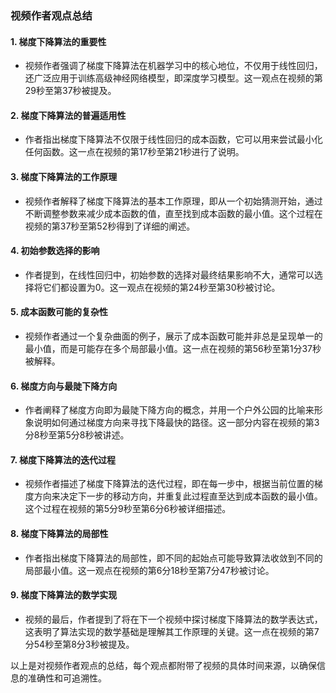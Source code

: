### 视频作者观点总结

#### 1. 梯度下降算法的重要性
- 视频作者强调了梯度下降算法在机器学习中的核心地位，不仅用于线性回归，还广泛应用于训练高级神经网络模型，即深度学习模型。这一观点在视频的第29秒至第37秒被提及。

#### 2. 梯度下降算法的普遍适用性
- 作者指出梯度下降算法不仅限于线性回归的成本函数，它可以用来尝试最小化任何函数。这一点在视频的第17秒至第21秒进行了说明。

#### 3. 梯度下降算法的工作原理
- 视频作者解释了梯度下降算法的基本工作原理，即从一个初始猜测开始，通过不断调整参数来减少成本函数的值，直至找到成本函数的最小值。这个过程在视频的第37秒至第52秒得到了详细的阐述。

#### 4. 初始参数选择的影响
- 作者提到，在线性回归中，初始参数的选择对最终结果影响不大，通常可以选择将它们都设置为0。这一观点在视频的第24秒至第30秒被讨论。

#### 5. 成本函数可能的复杂性
- 视频作者通过一个复杂曲面的例子，展示了成本函数可能并非总是呈现单一的最小值，而是可能存在多个局部最小值。这一点在视频的第56秒至第1分37秒被解释。

#### 6. 梯度方向与最陡下降方向
- 作者阐释了梯度方向即为最陡下降方向的概念，并用一个户外公园的比喻来形象说明如何通过梯度方向来寻找下降最快的路径。这一部分内容在视频的第3分8秒至第5分8秒被讲述。

#### 7. 梯度下降算法的迭代过程
- 视频作者描述了梯度下降算法的迭代过程，即在每一步中，根据当前位置的梯度方向来决定下一步的移动方向，并重复此过程直至达到成本函数的最小值。这个过程在视频的第5分9秒至第6分6秒被详细描述。

#### 8. 梯度下降算法的局部性
- 作者指出梯度下降算法的局部性，即不同的起始点可能导致算法收敛到不同的局部最小值。这一观点在视频的第6分18秒至第7分47秒被讨论。

#### 9. 梯度下降算法的数学实现
- 视频的最后，作者提到了将在下一个视频中探讨梯度下降算法的数学表达式，这表明了算法实现的数学基础是理解其工作原理的关键。这一点在视频的第7分54秒至第8分3秒被提及。

以上是对视频作者观点的总结，每个观点都附带了视频的具体时间来源，以确保信息的准确性和可追溯性。